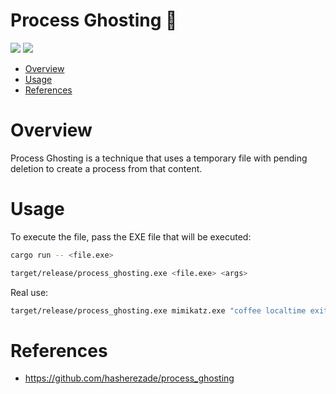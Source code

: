 # Process Ghosting 🦀

<p align="left">
	<a href="https://www.rust-lang.org/"><img src="https://img.shields.io/badge/made%20with-Rust-red"></a>
	<a href="#"><img src="https://img.shields.io/badge/platform-windows-blueviolet"></a>
</p>

- [Overview](#overview)
- [Usage](#usage)
- [References](#references)

# Overview

Process Ghosting is a technique that uses a temporary file with pending deletion to create a process from that content.

# Usage 

To execute the file, pass the EXE file that will be executed:
```sh
cargo run -- <file.exe>
```
```sh
target/release/process_ghosting.exe <file.exe> <args>
```

Real use:
```sh
target/release/process_ghosting.exe mimikatz.exe "coffee localtime exit"
```

# References

* https://github.com/hasherezade/process_ghosting
